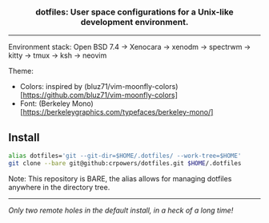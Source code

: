 <div align="center">

### dotfiles: User space configurations for a Unix-like development environment. 

</div>

---

Environment stack:
Open BSD 7.4 -> Xenocara -> xenodm -> spectrwm -> kitty -> tmux -> ksh -> neovim

Theme:
- Colors: inspired by (bluz71/vim-moonfly-colors)[https://github.com/bluz71/vim-moonfly-colors]
- Font: (Berkeley Mono)[https://berkeleygraphics.com/typefaces/berkeley-mono/]

## Install

```sh
alias dotfiles='git --git-dir=$HOME/.dotfiles/ --work-tree=$HOME'
git clone --bare git@github:crpowers/dotfiles.git $HOME/.dotfiles
```

Note: This repository is BARE, the alias allows for managing dotfiles anywhere in the directory tree.

---

*Only two remote holes in the default install, in a heck of a long time!*
